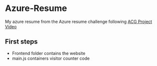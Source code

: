 # Azure-Resume
My azure resume from the Azure resume challenge following [ACG Project Video](https://www.youtube.com/watch?v=ieYrBWmkfno)
## First steps
- Frontend folder contains the website
- main.js containers visitor counter code
